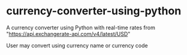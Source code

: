 # currency-converter-using-python
A currency converter using Python with real-time rates from "https://api.exchangerate-api.com/v4/latest/USD"

User may convert using currency name or currency code
